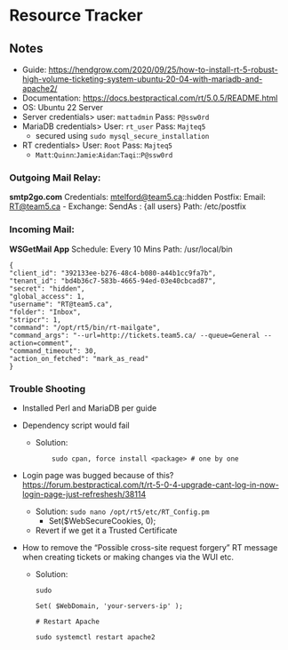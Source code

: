 # Resource Tracker

## Notes
- Guide: https://hendgrow.com/2020/09/25/how-to-install-rt-5-robust-high-volume-ticketing-system-ubuntu-20-04-with-mariadb-and-apache2/
- Documentation: https://docs.bestpractical.com/rt/5.0.5/README.html
- OS: Ubuntu 22 Server
- Server credentials> user: `mattadmin` Pass: `P@ssw0rd`
- MariaDB credentials> User: `rt_user` Pass: `Majteq5`
    - secured using `sudo mysql_secure_installation`
- RT credentials> User: `Root` Pass: `Majteq5`
  - `Matt`:`Quinn`:`Jamie`:`Aidan`:`Taqi`::`P@ssw0rd`
 
### Outgoing Mail Relay:
**smtp2go.com**
Credentials: mtelford@team5.ca::hidden
Postfix:
Email: RT@team5.ca
	- Exchange: SendAs : {all users}
Path: /etc/postfix

### Incoming Mail:
**WSGetMail App**
Schedule: Every 10 Mins
Path: /usr/local/bin

```
{
"client_id": "392133ee-b276-48c4-b080-a44b1cc9fa7b",
"tenant_id": "bd4b36c7-583b-4665-94ed-03e40cbcad87",
"secret": "hidden",
"global_access": 1,
"username": "RT@team5.ca",
"folder": "Inbox",
"stripcr": 1,
"command": "/opt/rt5/bin/rt-mailgate",
"command_args": "--url=http://tickets.team5.ca/ --queue=General --action=comment",
"command_timeout": 30,
"action_on_fetched": "mark_as_read"
}
```
### Trouble Shooting

- Installed Perl and MariaDB per guide 
- Dependency script would fail
  - Solution: 
    ```
        sudo cpan, force install <package> # one by one
    ```
- Login page was bugged because of this? https://forum.bestpractical.com/t/rt-5-0-4-upgrade-cant-log-in-now-login-page-just-refreshesh/38114
  - Solution: `sudo nano /opt/rt5/etc/RT_Config.pm`
    - Set($WebSecureCookies, 0);
  - Revert if we get it a Trusted Certificate 

- How to remove the “Possible cross-site request forgery” RT message when creating tickets or making changes via the WUI etc. 
  - Solution:
      ```
      sudo 

      Set( $WebDomain, 'your-servers-ip' );

      # Restart Apache

      sudo systemctl restart apache2
      ```
